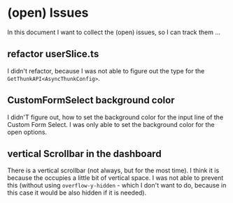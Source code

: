 # (open) Issues

In this document I want to collect the (open) issues, so I can track them ...

## refactor userSlice.ts

I didn't refactor, because I was not able to figure out the type for the `GetThunkAPI<AsyncThunkConfig>`.

## CustomFormSelect background color

I didn'T figure out, how to set the background color for the input line of the Custom Form Select. I was only able to set the background color for the open options.

## vertical Scrollbar in the dashboard

There is a vertical scrollbar (not always, but for the most time). I think it is because the <Toaster> occupies a little bit of vertical space. I was not able to prevent this (without using `overflow-y-hidden` - which I don't want to do, because in this case it would be also hidden if it is needed).
